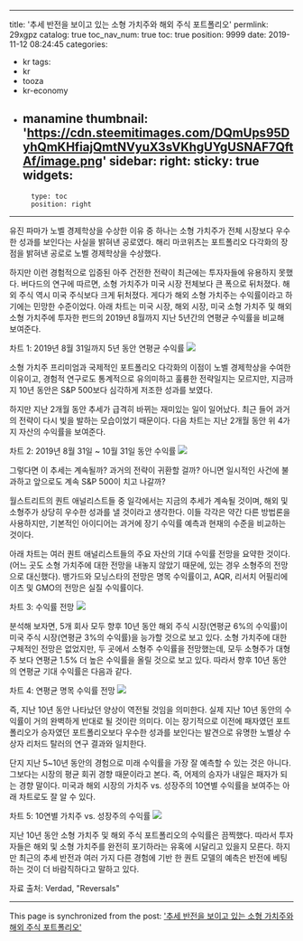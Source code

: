 
---
title: '추세 반전을 보이고 있는 소형 가치주와 해외 주식 포트폴리오'
permlink: 29xgpz
catalog: true
toc_nav_num: true
toc: true
position: 9999
date: 2019-11-12 08:24:45
categories:
- kr
tags:
- kr
- tooza
- kr-economy
- manamine
thumbnail: 'https://cdn.steemitimages.com/DQmUps95DyhQmKHfiajQmtNVyuX3sVKhgUYgUSNAF7QftAf/image.png'
sidebar:
    right:
        sticky: true
widgets:
    -
        type: toc
        position: right
---


유진 파마가 노벨 경제학상을 수상한 이유 중 하나는 소형 가치주가 전체 시장보다 우수한 성과를 보인다는 사실을 밝혀낸 공로였다. 해리 마코위츠는 포트폴리오 다각화의 장점을 밝혀낸 공로로 노벨 경제학상을 수상했다. 

하지만 이런 경험적으로 입증된 아주 건전한 전략이 최근에는 투자자들에 유용하지 못했다. 버다드의 연구에 따르면, 소형 가치주가 미국 시장 전체보다 큰 폭으로 뒤처졌다. 해외 주식 역시 미국 주식보다 크게 뒤처졌다. 게다가 해외 소형 가치주는 수익률이라고 하기에는 민망한 수준이었다. 아래 차트는 미국 시장, 해외 시장, 미국 소형 가치주 및 해외 소형 가치주에 투자한 펀드의 2019년 8월까지 지난 5년간의 연평균 수익률을 비교해 보여준다.  

차트 1: 2019년 8월 31일까지 5년 동안 연평균 수익률
![](https://cdn.steemitimages.com/DQmUps95DyhQmKHfiajQmtNVyuX3sVKhgUYgUSNAF7QftAf/image.png) 

소형 가치주 프리미엄과 국제적인 포트폴리오 다각화의 이점이 노벨 경제학상을 수여한 이유이고, 경험적 연구로도 통계적으로 유의미하고 훌륭한 전략일지는 모르지만, 지금까지 10년 동안은 S&P 500보다 심각하게 저조한 성과를 보였다. 

하지만 지난 2개월 동안 추세가 급격히 바뀌는 재미있는 일이 일어났다. 최근 들어 과거의 전략이 다시 빛을 발하는 모습이었기 때문이다. 다음 차트는 지난 2개월 동안 위 4가지 자산의 수익률을 보여준다. ​

차트 2: 2019년 8월 31일 ~ 10월 31일 동안 수익률
![](https://cdn.steemitimages.com/DQmZYaAJUdVgtYyHr3V1aQLk72dq5pZ3C6Df3kSHJYuVdVb/image.png)

그렇다면 이 추세는 계속될까? 과거의 전략이 귀환할 걸까? 아니면 일시적인 사건에 불과하고 앞으로도 계속 S&P 500이 치고 나갈까? 

월스트리트의 퀀트 애널리스트들 중 일각에서는 지금의 추세가 계속될 것이며, 해외 및 소형주가 상당히 우수한 성과를 낼 것이라고 생각한다. 이들 각각은 약간 다른 방법론을 사용하지만, 기본적인 아이디어는 과거에 장기 수익률 예측과 현재의 수준을 비교하는 것이다.  

아래 차트는 여러 퀀트 애널리스트들의 주요 자산의 기대 수익률 전망을 요약한 것이다. (어느 곳도 소형 가치주에 대한 전망을 내놓지 않았기 때문에, 있는 경우 소형주의 전망으로 대신했다). 뱅가드와 모닝스타의 전망은 명목 수익률이고, AQR, 리서치 어필리에이츠 및 GMO의 전망은 실질 수익률이다.  

차트 3: 수익률 전망 
![](https://cdn.steemitimages.com/DQmfX5LvS3nitJDR5wp5KBreF6rtjz1m9g6MPXhrs63Ebr3/image.png)

분석해 보자면, 5개 회사 모두 향후 10년 동안 해외 주식 시장(연평균 6%의 수익률)이 미국 주식 시장(연평균 3%의 수익률)을 능가할 것으로 보고 있다. 소형 가치주에 대한 구체적인 전망은 없었지만, 두 곳에서 소형주 수익률을 전망했는데, 모두 소형주가 대형주 보다 연평균 1.5% 더 높은 수익률을 올릴 것으로 보고 있다. 따라서 향후 10년 동안의 연평균 기대 수익률은 다음과 같다. 

차트 4: 연평균 명목 수익률 전망
![](https://cdn.steemitimages.com/DQmSN5uachVxNyvVzxZ7HARfq6Xr1uQ31n9VVjMWA5eQ8GT/image.png) 

즉, 지난 10년 동안 나타났던 양상이 역전될 것임을 의미한다. 실제 지난 10년 동안의 수익률이 거의 완벽하게 반대로 될 것이란 의미다. 이는 장기적으로 이전에 패자였던 포트폴리오가 승자였던 포트폴리오보다 우수한 성과를 보인다는 발견으로 유명한 노벨상 수상자 리처드 탈러의 연구 결과와 일치한다.  

단지 지난 5~10년 동안의 경험으로 미래 수익률을 가장 잘 예측할 수 있는 것은 아니다. 그보다는 시장의 평균 회귀 경향 때문이라고 본다. 즉, 어제의 승자가 내일은 패자가 되는 경향 말이다. 미국과 해외 시장의 가치주 vs. 성장주의 10연별 수익률을 보여주는 아래 차트로도 잘 알 수 있다. 

차트 5: 10연별 가치주 vs. 성장주의 수익률
![](https://cdn.steemitimages.com/DQmPyLvbW9Q4n3mpLF9c6tKdJZ68rcRuV3v3N9kDbytSgqS/image.png)

지난 10년 동안 소형 가치주 및 해외 주식 포트폴리오의 수익률은 끔찍했다. 따라서 투자자들은 해외 및 소형 가치주를 완전히 포기하라는 유혹에 시달리고 있을지 모른다. 하지만 최근의 추세 반전과 여러 가지 다른 경험에 기반 한 퀀트 모델의 예측은 반전에 베팅하는 것이 더 바람직하다고 말하고 있다.  

자료 출처: Verdad, "Reversals"

- - -

This page is synchronized from the post: ['추세 반전을 보이고 있는 소형 가치주와 해외 주식 포트폴리오'](https://steemit.com/@pius.pius/29xgpz)
